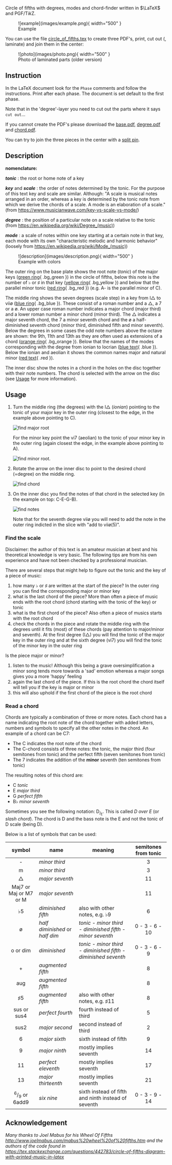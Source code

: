Circle of fifths with degrees, modes and chord-finder written in $`\LaTeX`$ and PGF/Ti*k*Z.

<figure markdown>
  ![example](images/example.png){ width="500" }
  <figcaption>Example</figcaption>
</figure>

You can use the file [circle_of_fifths.tex](https://github.com/ronligt/Circle-Of-Fifths/blob/main/circle_of_fifths.tex) to create three PDF's, print, cut out (, laminate) and join them in the center:

<figure markdown>
  ![photo](images/photo.png){ width="500" }
  <figcaption>Photo of laminated parts (older version)</figcaption>
</figure>

## Instruction

In the LaTeX document look for the `Phase` comments and follow the instructions. Print after each phase. The document is set default to the first phase.

Note that in the 'degree'-layer you need to cut out the parts where it says `cut out`...

If you cannot create the PDF's please download the [base.pdf](https://github.com/ronligt/Circle-Of-Fifths/blob/main/base.pdf), [degree.pdf](https://github.com/ronligt/Circle-Of-Fifths/blob/main/degree.pdf) and [chord.pdf](https://github.com/ronligt/Circle-Of-Fifths/blob/main/chord.pdf).

You can try to join the three pieces in the center with a [split pin](https://en.wikipedia.org/wiki/Brass_fastener).

## Description

**nomenclature:**

***tonic***
: the root or home note of a key

***key*** and ***scale***
: the order of notes determined by the tonic. For the purpose of this text key and scale are similar. Although: "A scale is musical notes arranged in an order, whereas a key is determined by the tonic note from which we derive the chords of a scale. A mode is an elaboration of a scale." (from <https://www.musicianwave.com/key-vs-scale-vs-mode/>)

***degree***
: the position of a particular note on a scale relative to the tonic (from <https://en.wikipedia.org/wiki/Degree_(music)>)

***mode***
: a scale of notes within one key starting at a certain note in that key, each mode with its own "characteristic melodic and harmonic behavior" (loosely from <https://en.wikipedia.org/wiki/Mode_(music)>)

<figure markdown>
  ![description](images/description.png){ width="500" }
  <figcaption>Example with colors</figcaption>
</figure>

The outer ring on the base plate shows the root note (*tonic*) of the major keys ([green ring](){ .bg_green }) in the circle of fifths, below this note is the number of $`\flat`$ or $`\sharp`$ in that key ([yellow ring](){ .bg_yellow }) and below that the parallel minor tonic ([red ring](){ .bg_red }) (e.g. $`\textrm{A-}`$ is the parallel minor of $`\textrm{C}`$).

The middle ring shows the seven degrees (scale step) in a key from $`\textrm{I}\triangle`$  to $`\textrm{vii\o}`$ ([blue ring](){ .bg_blue }). These consist of a roman number and a $`\triangle`$, a 7 or a $`\textrm{\o}`$. An upper case roman number indicates a major chord (major third) and a lower roman number a minor chord (minor third). The $`\triangle`$ indicates a major seventh chord, the 7 a minor seventh chord and the $`\textrm{\o}`$ a half-diminished seventh chord (minor third, diminished fifth and minor seventh). Below the degrees in some cases the odd note numbers above the octave are shown: the 9th, 11th and 13th as they are often used as extensions of a chord ([orange ring](){ .bg_orange }). Below that the names of the modes corresponding with the degree from $`\textrm{ionian}`$ to $`\textrm{locrian}`$ ([blue text](){ .blue }). Below the $`\textrm{ionian}`$ and $`\textrm{aeolian}`$ it shows the common names $`\textrm{major}`$ and $`\textrm{natural minor}`$ ([red text](){ .red }).

The inner disc show the notes in a chord in the holes on the disc together with their note numbers. The chord is selected with the arrow on the disc (see [Usage](#usage) for more information).

## Usage

1. Turn the middle ring (the degrees) with the $`\textrm{I}\triangle`$ (*ionian*) pointing to the tonic of your major key in the outer ring (closest to the edge, in the example above pointing to $`\textrm{C}`$).

    ![find major root](images/step_1_major.png)

    For the minor key point the  $`\textrm{vi}7`$ ($`\textrm{aeolian}`$) to the tonic of your minor key in the outer ring (again closest the edge, in the example above pointing to $`\textrm{A}`$).

    ![find minor root](images/step_1_minor.png).

1. Rotate the arrow on the inner disc to point to the desired chord (=degree) on the middle ring.

    ![find chord](images/step_2.png)

1. On the inner disc you find the notes of that chord in the selected key (in the example on top: $`\textrm{C}`$-$`\textrm{E}`$-$`\textrm{G}`$-$`\textrm{B}`$).

    ![find notes](images/step_3.png)

    Note that for the seventh degree $`\textrm{vii\o}`$ you will need to add the note in the outer ring indicted in the slice with "$`\textrm{add to vii\o (5)}`$".

### Find the scale

Disclaimer: the author of this text is an amateur musician at best and his theoretical knowledge is very basic. The following tips are from his own experience and have not been checked by a professional musician.

There are several steps that might help to figure out the tonic and the key of a piece of music:

1. how many $`\flat`$ or $`\sharp`$ are written at the start of the piece? In the outer ring you can find the corresponding major or minor key
1. what is the last chord of the piece? More than often a piece of music ends with the root chord (chord starting with the tonic of the key) or tonic
1. what is the first chord of the piece? Also often a piece of musics starts with the root chord
1. check the chords in the piece and rotate the middle ring with the degrees until it fits (most) of these chords (pay attention to major/minor and seventh). At the first degree ($`\textrm{I}\triangle`$) you will find the tonic of the major key in the outer ring and at the sixth degree ($`\textrm{vi}7`$) you will find the tonic of the minor key in the outer ring

Is the piece major or minor?

1. listen to the music! Although this being a grave oversimplification a minor song tends more towards a 'sad' emotion whereas a major songs gives you a more 'happy' feeling
1. again the last chord of the piece. If this is the root chord the chord itself will tell you if the key is major or minor
1. this will also uphold if the first chord of the piece is the root chord

### Read a chord

Chords are typically a combination of three or more notes. Each chord has a name indicating the root note of the chord together with added letters, numbers and symbols to specify all the other notes in the chord. An example of a chord can be $`\textrm{C}7`$:

* The $`\textrm{C}`$ indicates the root note of the chord
* The $`\textrm{C}`$-chord consists of three notes: the tonic, the major third (four semitones from tonic) and the perfect fifth (seven semitones from tonic)
* The $`\textrm{7}`$ indicates the addition of the **minor** seventh (ten semitones from tonic)

The resulting notes of this chord are:

* $`\textrm{C}`$ *tonic*
* $`\textrm{E}`$ *major third*
* $`\textrm{G}`$ *perfect fifth*
* $`\textrm{B}\flat`$ *minor seventh*

Sometimes you see the following notation: $`\textrm{D}_{\textrm{/}_\textrm{E}}`$. This is called *D over E* (or *slash chord*). The chord is $`\textrm{D}`$ and the bass note is the $`\textrm{E}`$ and not the tonic of $`\textrm{D}`$ scale (being $`\textrm{D}`$).

Below is a list of symbols that can be used:

| symbol | name | meaning | semitones from tonic
| :---: | --- | --- | :---:
| $`\textrm{-}`$ | *minor third* | | 3
| $`\textrm{m}`$ | *minor third* | | 3
| $`\triangle`$ | *major seventh* | | 11
| $`\textrm{Maj7}`$ or $`\textrm{Maj}`$ or $`\textrm{M7}`$ or $`\textrm{M}`$ | *major seventh* | | 11
| $`\flat5`$ | *diminished fifth* | also with other notes, e.g. $`\flat9`$ | 6
| $`\textrm{\o}`$ | *half diminished* or *half dim* | *tonic* - *minor third* - *diminished fifth* -  *minor seventh* | 0 - 3 - 6 - 10
| $`\textrm{o}`$ or $`\textrm{dim}`$ | *diminished* | *tonic* - *minor third* - *diminished fifth* -  *diminished seventh* | 0 - 3 - 6 - 9
| $`\textrm{+}`$ | *augmented fifth* | | 8
| $`\textrm{aug}`$ | *augmented fifth* | | 8
| $`\sharp5`$ | *augmented fifth* | also with other notes, e.g. $`\sharp11`$ | 8
| $`\textrm{sus}`$ or $`\textrm{sus4}`$ | *perfect fourth* | fourth instead of third | 5
| $`\textrm{sus2}`$ | *major second* | second instead of third | 2
| $`\textrm{6}`$ | *major sixth* | sixth instead of fifth | 9
| $`\textrm{9}`$ | *major ninth* | mostly implies seventh | 14
| $`\textrm{11}`$ | *perfect eleventh* | mostly implies seventh | 17
| $`\textrm{13}`$ | *major thirteenth* | mostly implies seventh | 21
| $`^6/_9`$ or $`\textrm{6add9}`$ | *six nine* | sixth instead of fifth and ninth instead of seventh | 0 - 3 - 9 - 14

## Acknowledgement

*Many thanks to Joel Mabus for his Wheel Of Fifths <http://www.joelmabus.com/mabus%20wheel%20of%20fifths.htm> and the authors of the code found in <https://tex.stackexchange.com/questions/442783/circle-of-fifths-diagram-with-printed-music-in-latex>*
